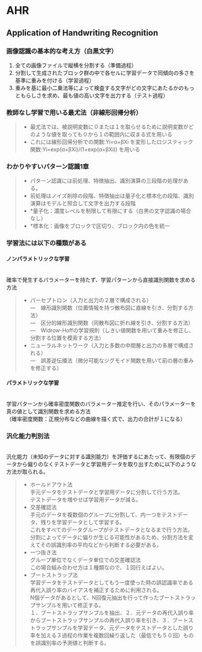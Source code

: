 # AHR
## Application of Handwriting Recognition

### 画像認識の基本的な考え方（白黒文字）
 1. 全ての画像ファイルで縦横を分割する（準備過程）
 1. 分割して生成されたブロック群の中で各セルに学習データで同傾向の多さを基準に重みを付ける（学習過程）
 1. 重みを基に最小二乗法等によって検査する文字がどの文字にあたるかのもっともらしさを求め、最も値の高い文字を出力する（テスト過程）

### 教師なし学習で用いる最尤法（非線形回帰分析）
>* 最尤法では、被説明変数に０または１を取らせるために説明変数がどのような値を取っても０から１の範囲内に収まる式を用いる
>* これには線形回帰分析での関数:Yi=α+βXi を変形したロジスティック関数:Yi=exp(α+βXi)/(1+exp(α+βXi)) を用いる

### わかりやすいパターン認識1章
>* パターン認識には前処理、特徴抽出、識別演算の三段階の処理がある。
>* 前処理はノイズ削除の段階、特徴抽出は量子化と標本化の段階、識別演算はモデルと照合して文字を出力する段階
>* *量子化：濃度レベルを制限して有限にする（白黒の文字認識の場合なし）
>* *標本化：画像をブロックで区切り、ブロック内の色を統一


### 学習法には以下の種類がある <br>
#### ノンパラメトリックな学習
<br>   確率で発生するパラメーターを持たず、学習パターンから直接識別関数を求める方法
>* パーセプトロン（入力と出力の２層で構成される）
<br>   ―　線形識別関数（位置情報を持つ散布図に直線を引き、分割する方法）
<br>   ―　区分的線形識別関数（同散布図に折れ線を引き、分割する方法）
<br>   ―　Widrow-Hoffの学習規則（しきい値関数を用いて重みを修正し、分割する位置を模索する方法）
>* ニューラルネットワーク（入力と多数の中間層と出力の多層で構成される）
<br>   ―　誤差逆伝播法（微分可能なジグモイド関数を用いて前の層の重みを修正する）
#### パラメトリックな学習
<br>   学習パターンから確率密度関数のパラメーター推定を行い、そのパラメーターを真の値として識別関数を求める方法
<br>   （確率密度関数：正規分布などの曲線を描く式で、出力の合計が１になる）


### 汎化能力判別法
<br>   汎化能力（未知のデータに対する識別能力）を評価するにあたって、有限個のデータから偏りのなくテストデータと学習用データを取り出すために以下のような方法が取られる。
>* ホールドアウト法
<br>   手元データをテストデータと学習用データに分割して行う方法。
<br>   テストデータを増やせば学習用データが減る。
>* 交差確認法
<br>   手元のデータを複数個のグループに分割して、内一つをテストデータ、残りを学習データとして学習する。
<br>   これをすべてのデータグループがテストデータとなるまで行う方法。
<br>   分割によってデータに偏りが生じる可能性があるため、分割方法を変えてその誤識別率の平均などから判断する必要がある。
>* 一つ抜き法
<br>   グループ単位でなくデータ単位での交差確認法
<br>   この場合組み合わせ方は１種類なので、１回行えばよい。
>* ブートストラップ法
<br>   学習データをテストデータとしてもう一度使った時の誤認識率である再代入誤り率のバイアスを補正するために利用される。
<br>   N個データがあるとして、N回復元抽出を行って作ったブートストラップサンプルを用いて修正する。
<br>   １．ブートストラップサンプルを抽出、２．元データの再代入誤り率からブートストラップサンプルの再代入誤り率を引き、３．ブートストラップサンプルを学習データ、元データをテストデータとした誤り率を加える３過程の作業を複数回繰り返した（最低でも５０回）ものを誤識別率の予測値と判断する。



